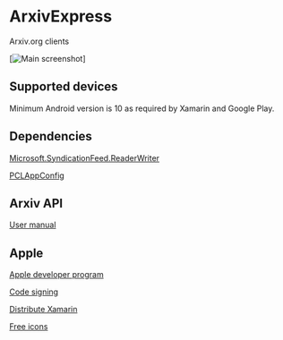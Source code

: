 # ArxivExpress
Arxiv.org clients

[![Main screenshot](<./Simulator Screen Shot - iPhone 13 Pro Max - 2022-07-17 at 21.38.29.png> "Main screenshot")]


## Supported devices

Minimum Android version is 10 as required by Xamarin and Google Play.

## Dependencies

[Microsoft.SyndicationFeed.ReaderWriter](https://www.nuget.org/packages/Microsoft.SyndicationFeed.ReaderWriter)

[PCLAppConfig](https://www.nuget.org/packages/PCLAppConfig)

## Arxiv API

[User manual](https://arxiv.org/help/api/user-manual#api_response)

## Apple

[Apple developer program](https://developer.apple.com/programs/)

[Code signing](https://docs.microsoft.com/en-us/appcenter/build/ios/code-signing)

[Distribute Xamarin](https://docs.microsoft.com/en-us/appcenter/sdk/distribute/xamarin)

[Free icons](https://freeicons.io/icon-list/user-interface-and-electronics?page=3)
